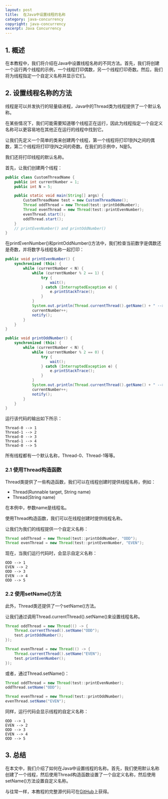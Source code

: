 ```yaml
---
layout: post
title:  在Java中设置线程的名称
category: java-concurrency
copyright: java-concurrency
excerpt: Java Concurrency
---
```


## 1. 概述

在本教程中，我们将介绍在Java中设置线程名称的不同方法。首先，我们将创建一个运行两个线程的示例，一个线程打印偶数，另一个线程打印奇数。然后，我们将为线程指定一个自定义名称并显示它们。

## 2. 设置线程名称的方法

线程是可以并发执行的轻量级进程，Java中的Thread类为线程提供了一个默认名称。

在某些情况下，我们可能需要知道哪个线程正在运行，因此为线程指定一个自定义名称可以更容易地在其他正在运行的线程中找到它。

让我们先定义一个简单的类来创建两个线程，第一个线程将打印1到N之间的偶数，第二个线程将打印1到N之间的奇数。在我们的示例中，N是5。

我们还将打印线程的默认名称。

首先，让我们创建两个线程：

```java
public class CustomThreadName {
    public int currentNumber = 1;
    public int N = 5;

    public static void main(String[] args) {
        CustomThreadName test = new CustomThreadName();
        Thread oddThread = new Thread(test::printOddNumber);
        Thread evenThread = new Thread(test::printEvenNumber);
        evenThread.start();
        oddThread.start();
    }
    // printEvenNumber() and printOddNumber()
}
```

在printEvenNumber()和printOddNumber()方法中，我们检查当前数字是偶数还是奇数，并将数字与线程名称一起打印：

```java
public void printEvenNumber() {
    synchronized (this) {
        while (currentNumber < N) {
            while (currentNumber % 2 == 1) {
                try {
                    wait();
                } catch (InterruptedException e) {
                    e.printStackTrace();
                }
            }
            System.out.println(Thread.currentThread().getName() + " --> " + currentNumber);
            currentNumber++;
            notify();
        }
    }
}

public void printOddNumber() {
    synchronized (this) {
        while (currentNumber < N) {
            while (currentNumber % 2 == 0) {
                try {
                    wait();
                } catch (InterruptedException e) {
                    e.printStackTrace();
                }
            }
            System.out.println(Thread.currentThread().getName() + " --> " + currentNumber);
            currentNumber++;
            notify();
        }
    }
}
```

运行该代码的输出如下所示：

```shell
Thread-0 --> 1
Thread-1 --> 2
Thread-0 --> 3
Thread-1 --> 4
Thread-0 --> 5
```

所有线程都有一个默认名称，Thread-0、Thread-1等等。

### 2.1 使用Thread构造函数

Thread类提供了一些构造函数，我们可以在线程创建时提供线程名称，例如：

+ Thread(Runnable target, String name)
+ Thread(String name)

在本例中，参数name是线程名。

使用Thread构造函数，我们可以在线程创建时提供线程名称。

让我们为我们的线程提供一个自定义名称：

```java
Thread oddThread = new Thread(test::printOddNumber, "ODD");
Thread evenThread = new Thread(test::printEvenNumber, "EVEN");
```

现在，当我们运行代码时，会显示自定义名称：

```shell
ODD --> 1
EVEN --> 2
ODD --> 3
EVEN --> 4
ODD --> 5
```

### 2.2 使用setName()方法

此外，Thread类还提供了一个setName()方法。

让我们通过调用Thread.currentThread().setName()来设置线程名称。

```java
Thread oddThread = new Thread(() -> {
    Thread.currentThread().setName("ODD");
    test.printOddNumber();
});

Thread evenThread = new Thread(() -> {
    Thread.currentThread().setName("EVEN");
    test.printEvenNumber();
});
```

或者，通过Thread.setName()：

```java
Thread oddThread = new Thread(test::printEvenNumber);
oddThread.setName("ODD");

Thread evenThread = new Thread(test::printOddNumber);
evenThread.setName("EVEN");
```

同样，运行代码会显示线程的自定义名称：

```shell
ODD --> 1
EVEN --> 2
ODD --> 3
EVEN --> 4
ODD --> 5
```

## 3. 总结

在本文中，我们介绍了如何在Java中设置线程的名称。首先，我们使用默认名称创建了一个线程，然后使用Thread构造函数设置了一个自定义名称，然后使用setName()方法设置自定义名称。

与往常一样，本教程的完整源代码可在[GitHub](https://github.com/tuyucheng7/taketoday-tutorial4j/tree/master/java-core-modules/java-concurrency-basic-2)上获得。